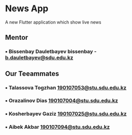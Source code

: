 # News App

A new Flutter application which show live news
 
## Mentor
### ▪ Bissenbay Dauletbayev bissenbay - b.dauletbayev@sdu.edu.kz
 
## Our Teeammates
### ▪ Talassova Togzhan 190107053@stu.sdu.edu.kz
### ▪ Orazalinov Dias 190107004@stu.sdu.edu.kz
### ▪ Kosherbayev Gaziz 190107025@stu.sdu.edu.kz
### ▪ Aibek Akbar 190107094@stu.sdu.edu.kz



